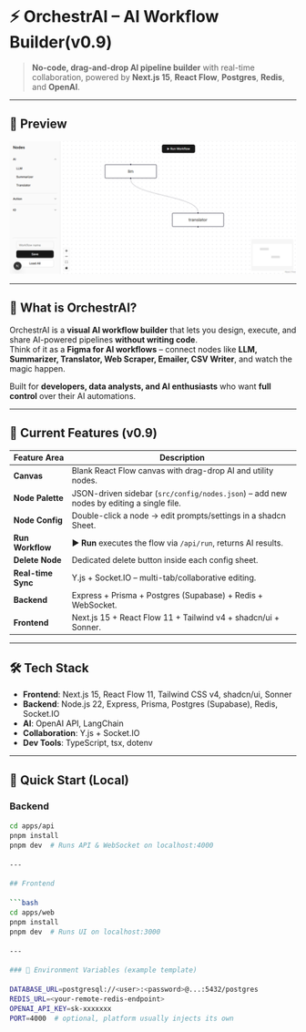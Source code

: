 # ⚡ OrchestrAI – AI Workflow Builder(v0.9)

> **No-code, drag-and-drop AI pipeline builder** with real-time collaboration, powered by **Next.js 15**, **React Flow**, **Postgres**, **Redis**, and **OpenAI**.

---

## 📸 Preview

<p align="center">
  <img src="./preview.png" alt="OrchestrAI Preview" width="800"/>
</p>


---

## 🎯 What is OrchestrAI?

OrchestrAI is a **visual AI workflow builder** that lets you design, execute, and share AI-powered pipelines **without writing code**.  
Think of it as a **Figma for AI workflows** – connect nodes like **LLM, Summarizer, Translator, Web Scraper, Emailer, CSV Writer**, and watch the magic happen.

Built for **developers, data analysts, and AI enthusiasts** who want **full control** over their AI automations.

---

## 🧩 Current Features (v0.9)

| Feature Area       | Description |
|--------------------|-------------|
| **Canvas**         | Blank React Flow canvas with drag-drop AI and utility nodes. |
| **Node Palette**   | JSON-driven sidebar (`src/config/nodes.json`) – add new nodes by editing a single file. |
| **Node Config**    | Double-click a node → edit prompts/settings in a shadcn Sheet. |
| **Run Workflow**   | ▶ **Run** executes the flow via `/api/run`, returns AI results. |
| **Delete Node**    | Dedicated delete button inside each config sheet. |
| **Real-time Sync** | Y.js + Socket.IO – multi-tab/collaborative editing. |
| **Backend**        | Express + Prisma + Postgres (Supabase) + Redis + WebSocket. |
| **Frontend**       | Next.js 15 + React Flow 11 + Tailwind v4 + shadcn/ui + Sonner. |

---

## 🛠️ Tech Stack

- **Frontend**: Next.js 15, React Flow 11, Tailwind CSS v4, shadcn/ui, Sonner  
- **Backend**: Node.js 22, Express, Prisma, Postgres (Supabase), Redis, Socket.IO  
- **AI**: OpenAI API, LangChain  
- **Collaboration**: Y.js + Socket.IO  
- **Dev Tools**: TypeScript, tsx, dotenv  

---

## 🚀 Quick Start (Local)


### Backend

```bash
cd apps/api
pnpm install
pnpm dev  # Runs API & WebSocket on localhost:4000

---

## Frontend

```bash
cd apps/web
pnpm install
pnpm dev  # Runs UI on localhost:3000

---

### 🔐 Environment Variables (example template)

DATABASE_URL=postgresql://<user>:<password>@...:5432/postgres
REDIS_URL=<your-remote-redis-endpoint>
OPENAI_API_KEY=sk-xxxxxxx
PORT=4000  # optional, platform usually injects its own

